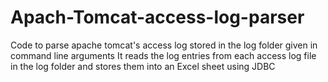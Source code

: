 # Apach-Tomcat-access-log-parser
Code to parse apache tomcat's access log stored in the log folder given in command line arguments It reads the log entries from each access log file in the log folder and stores them into an Excel sheet using JDBC
